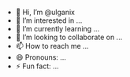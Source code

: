 - 👋 Hi, I’m @ulganix
- 👀 I’m interested in ...
- 🌱 I’m currently learning ...
- 💞️ I’m looking to collaborate on ...
- 📫 How to reach me ...
- 😄 Pronouns: ...
- ⚡ Fun fact: ...

<!---
ulganix/ulganix is a ✨ special ✨ repository because its `README.md` (this file) appears on your GitHub profile.
You can click the Preview link to take a look at your changes.
--->
